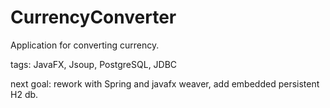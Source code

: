 # CurrencyConverter
Application for converting currency.

tags: JavaFX, Jsoup, PostgreSQL, JDBC

next goal: rework with Spring and javafx weaver, add embedded persistent H2 db.

